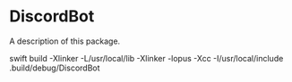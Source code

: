 # DiscordBot

A description of this package.

swift build -Xlinker -L/usr/local/lib -Xlinker -lopus -Xcc -I/usr/local/include
.build/debug/DiscordBot
